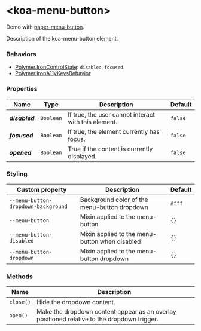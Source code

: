 # &lt;koa-menu-button&gt;

Demo with [paper-menu-button](https://elements.polymer-project.org/elements/paper-menu-button?view=demo).

Description of the koa-menu-button element.

### Behaviors

* [Polymer.IronControlState](https://elements.polymer-project.org/elements/iron-behaviors?active=Polymer.IronControlState): `disabled`, `focused`.
* [Polymer.IronA11yKeysBehavior](https://elements.polymer-project.org/elements/iron-a11y-keys-behavior?active=Polymer.IronA11yKeysBehavior)

### Properties

Name | Type | Description | Default
-----|------|-------------|--------
***disabled*** | `Boolean` | If true, the user cannot interact with this element. | `false`
***focused*** | `Boolean` | If true, the element currently has focus. | `false`
***opened*** | `Boolean` | True if the content is currently displayed. | `false`

### Styling

Custom property | Description | Default
----------------|-------------|--------
`--menu-button-dropdown-background` | Background color of the menu-button dropdown | `#fff`
`--menu-button` | Mixin applied to the menu-button | `{}`
`--menu-button-disabled` | Mixin applied to the menu-button when disabled | `{}`
`--menu-button-dropdown` | Mixin applied to the menu-button dropdown | `{}`

### Methods

Name | Description
-----|------------
`close()` | Hide the dropdown content.
`open()` | Make the dropdown content appear as an overlay positioned relative to the dropdown trigger.
